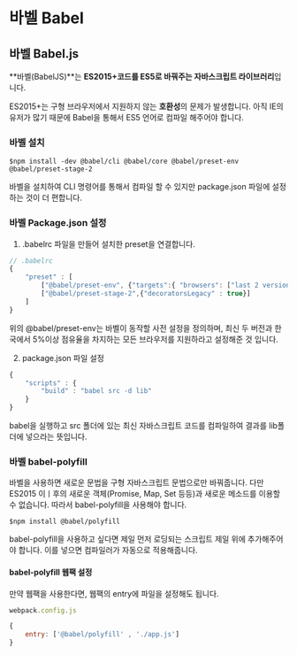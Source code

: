 # 바벨 Babel

## 바벨 Babel.js

 **바벨\(BabelJS\)**는 **ES2015+코드를 ES5로 바꿔주는 자바스크립트 라이브러리**입니다. 

ES2015+는 구형 브라우저에서 지원하지 않는 **호환성**의 문제가 발생합니다. 아직 IE의 유저가 많기 때문에 Babel을 통해서 ES5 언어로 컴파일 해주어야 합니다.

### 바벨 설치 

```text
$npm install -dev @babel/cli @babel/core @babel/preset-env @babel/preset-stage-2
```

 바벨을 설치하여 CLI 명령어를 통해서 컴파일 할 수 있지만 package.json 파일에 설정하는 것이 더 편합니다. 

### 바벨 Package.json 설정 

01. .babelrc 파일을 만들어 설치한 preset을 연결합니다.

```javascript
// .babelrc
{
    "preset" : [
        ["@babel/preset-env", {"targets":{ "browsers": ["last 2 versions", ">= 5% in KR"] } }],
        ["@babel/preset-stage-2",{"decoratorsLegacy" : true}]
    ]
}
```

 위의 @babel/preset-env는 바벨이 동작할 사전 설정을 정의하며, 최신 두 버전과 한국에서 5%이상 점유율을 차지하는 모든 브라우저를 지원하라고 설정해준 것 입니다.

02. package.json 파일 설정

```javascript
{
    "scripts" : {
        "build" : "babel src -d lib"
    }
}
```

 babel을 실행하고 src 폴더에 있는 최신 자바스크립트 코드를 컴파일하여 결과를 lib폴더에 넣으라는 뜻입니다.

### 바벨 babel-polyfill 

 바벨을 사용하면 새로운 문법을 구형 자바스크립트 문법으로만 바꿔줍니다. 다만 ES2015 이ㅣ후의 새로운 객체\(Promise, Map, Set 등등\)과 새로운 메소드를 이용할 수 없습니다. 따라서 babel-polyfill을 사용해야 합니다.

```text
$npm install @babel/polyfill
```

babel-polyfill을 사용하고 싶다면 제일 먼저 로딩되는 스크립트 제일 위에 추가해주어야 합니다. 이를 넣으면 컴파일러가 자동으로 적용해줍니다.   


#### babel-polyfill 웹팩 설정

 만약 웹팩을 사용한다면, 웹팩의 entry에 파일을 설정해도 됩니다. 

```javascript
webpack.config.js

{
    entry: ['@babel/polyfill' , './app.js']
}
```

